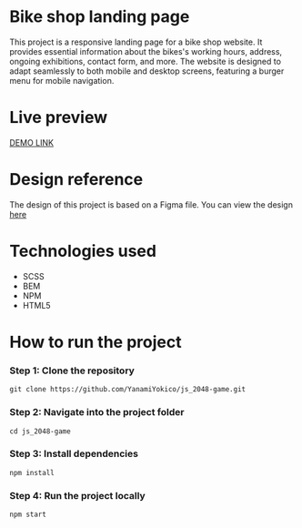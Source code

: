 # Bike shop landing page
This project is a responsive landing page for a bike shop website. It provides essential information about the bikes's working hours, address, ongoing exhibitions, contact form, and more. The website is designed to adapt seamlessly to both mobile and desktop screens, featuring a burger menu for mobile navigation.
# Live preview
[DEMO LINK](https://YanamiYokico.github.io/js_landing-page/)
# Design reference
The design of this project is based on a Figma file. You can view the design [here](www.figma.com/file/NZQAIydtHo5QkINyGLHNcq/BIKE-New-Version?node-id=0%3A1)
# Technologies used
- SCSS
- BEM
- NPM
- HTML5
# How to run the project
### Step 1: Clone the repository
```
git clone https://github.com/YanamiYokico/js_2048-game.git
```
### Step 2: Navigate into the project folder
```
cd js_2048-game
```
### Step 3: Install dependencies
```
npm install
```
### Step 4: Run the project locally
```
npm start
```

